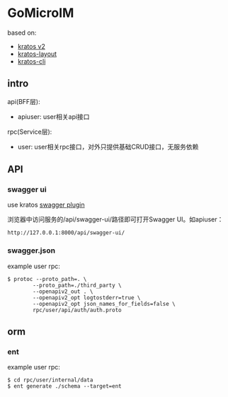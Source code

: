 # GoMicroIM

based on:

- [kratos v2](https://github.com/go-kratos/kratos)
- [kratos-layout](https://github.com/go-kratos/kratos-layout)
- [kratos-cli](https://go-kratos.dev/docs/getting-started/usage)

## intro

api(BFF层):

- apiuser: user相关api接口

rpc(Service层):

- user: user相关rpc接口，对外只提供基础CRUD接口，无服务依赖

## API

### swagger ui

use kratos [swagger plugin](https://go-kratos.dev/docs/guide/openapi)

浏览器中访问服务的/api/swagger-ui/路径即可打开Swagger UI。如apiuser：

```shell
http://127.0.0.1:8000/api/swagger-ui/
```

### swagger.json

example user rpc:

```shell
$ protoc --proto_path=. \
        --proto_path=./third_party \
        --openapiv2_out . \
        --openapiv2_opt logtostderr=true \
        --openapiv2_opt json_names_for_fields=false \
        rpc/user/api/auth/auth.proto
```

## orm

### ent

example user rpc:

```shell
$ cd rpc/user/internal/data
$ ent generate ./schema --target=ent
```